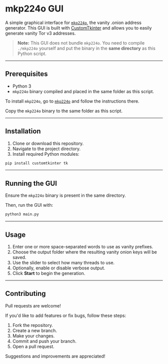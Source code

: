 # mkp224o GUI

A simple graphical interface for [`mkp224o`](https://github.com/cathugger/mkp224o), the vanity .onion address generator. This GUI is built with [CustomTkinter](https://github.com/TomSchimansky/CustomTkinter) and allows you to easily generate vanity Tor v3 addresses.

> **Note:** This GUI does not bundle `mkp224o`. You need to compile `./mkp224o` yourself and put the binary in the **same directory** as this Python script.

---

## Prerequisites

- Python 3
- `mkp224o` binary compiled and placed in the same folder as this script.

To install `mkp224o`, go to [`mkp224o`](https://github.com/cathugger/mkp224o) and follow the instructions there.

Copy the `mkp224o` binary to the same folder as this script.

---

## Installation

1. Clone or download this repository.
2. Navigate to the project directory.
3. Install required Python modules:

```bash
pip install customtkinter tk
```

---

## Running the GUI

Ensure the `mkp224o` binary is present in the same directory.

Then, run the GUI with:

```bash
python3 main.py
```

---

## Usage

1. Enter one or more space-separated words to use as vanity prefixes.
2. Choose the output folder where the resulting vanity onion keys will be saved.
3. Use the slider to select how many threads to use.
4. Optionally, enable or disable verbose output.
5. Click **Start** to begin the generation.

---

## Contributing

Pull requests are welcome!

If you'd like to add features or fix bugs, follow these steps:

1. Fork the repository.
2. Create a new branch.
3. Make your changes.
4. Commit and push your branch.
5. Open a pull request.

Suggestions and improvements are appreciated!
